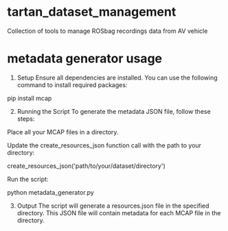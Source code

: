 # tartan_dataset_management
Collection of tools to manage ROSbag recordings data from AV vehicle

# metadata generator usage


1. Setup
Ensure all dependencies are installed. You can use the following command to install required packages:

pip install mcap

2. Running the Script
To generate the metadata JSON file, follow these steps:

Place all your MCAP files in a directory.

Update the create_resources_json function call with the path to your directory:

create_resources_json('path/to/your/dataset/directory')

Run the script:

python metadata_generator.py

3. Output
The script will generate a resources.json file in the specified directory. This JSON file will contain metadata for each MCAP file in the directory.
